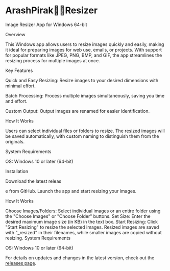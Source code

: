# ArashPirak👨‍💻Resizer

Image Resizer App for Windows 64-bit

Overview

This Windows app allows users to resize images quickly and easily, making it ideal for preparing images for web use, emails, or projects. With support for popular formats like JPEG, PNG, BMP, and GIF, the app streamlines the resizing process for multiple images at once.

Key Features

Quick and Easy Resizing: Resize images to your desired dimensions with minimal effort.

Batch Processing: Process multiple images simultaneously, saving you time and effort.

Custom Output: Output images are renamed for easier identification.

How It Works

Users can select individual files or folders to resize. The resized images will be saved automatically, with custom naming to distinguish them from the originals.

System Requirements

OS: Windows 10 or later (64-bit)

Installation

Download the latest releas

e from GitHub.
Launch the app and start resizing your images.

How It Works

Choose Images/Folders: Select individual images or an entire folder using the "Choose Images" or "Choose Folder" buttons.
Set Size: Enter the desired maximum image size (in KB) in the text box.
Start Resizing: Click "Start Resizing" to resize the selected images. Resized images are saved with "_resized" in their filenames, while smaller images are copied without resizing.
System Requirements

OS: Windows 10 or later (64-bit)

For details on updates and changes in the latest version, check out the [releases page]([(https://github.com/Arashpirak/APresizer/releases/tag/v24-Agu)]).

